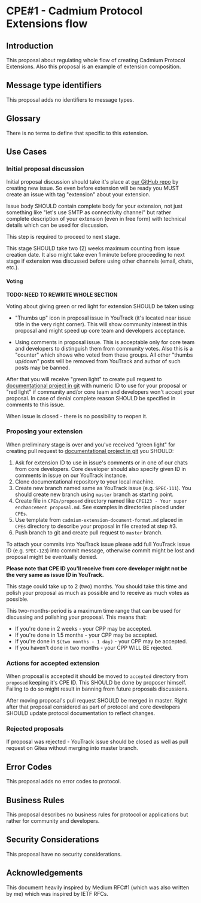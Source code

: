 # CPE#1 - Cadmium Protocol Extensions flow

## Introduction

This proposal about regulating whole flow of creating Cadmium Protocol Extensions. Also this proposal is an example of extension composition.

## Message type identifiers

This proposal adds no identifiers to message types.

## Glossary

There is no terms to define that specific to this extension.

## Use Cases

### Initial proposal discussion

Initial proposal discussion should take it's place at [our GitHub repo](https://github.com/ChronosX88/cadmium-docs) by creating new issue. So even before extension will be ready you MUST create an issue with tag "extension" about your extension.

Issue body SHOULD contain complete body for your extension, not just something like "let's use SMTP as connectivity channel" but rather complete description of your extension (even in free form) with technical details which can be used for discussion.

This step is required to proceed to next stage.

This stage SHOULD take two (2) weeks maximum counting from issue creation date. It also might take even 1 minute before proceeding to next stage if extension was discussed before using other channels (email, chats, etc.).

#### Voting

**TODO: NEED TO REWRITE WHOLE SECTION**

Voting about giving green or red light for extension SHOULD be taken using:

* "Thumbs up" icon in proposal issue in YouTrack (it's located near issue title in the very right corner). This will show community interest in this proposal and might speed up core team and developers acceptance.

* Using comments in proposal issue. This is acceptable only for core team and developers to distinguish them from community votes. Also this is a "counter" which shows who voted from these groups. All other "thumbs up/down" posts will be removed from YouTrack and author of such posts may be banned.

After that you will receive "green light" to create pull request to [documentational project in git](https://git.cadmium.im/cadmium/documentation) with numeric ID to use for your proposal or "red light" if community and/or core team and developers won't accept your proposal. In case of denial complete reason SHOULD be specified in comments to this issue.

When issue is closed - there is no possibility to reopen it.

### Proposing your extension

When preliminary stage is over and you've received "green light" for creating pull request to [documentational project in git](https://github.com/ChronosX88/cadmium-docs) you SHOULD:

1. Ask for extension ID to use in issue's comments or in one of our chats from core developers. Core developer should also specify given ID in comments in issue on our YouTrack instance.
2. Clone documentational repository to your local machine.
3. Create new branch named same as YouTrack issue (e.g. ``SPEC-111``). You should create new branch using ``master`` branch as starting point.
4. Create file in ``CPEs/proposed`` directory named like ``CPE123 - Your super enchancement proposal.md``. See examples in directories placed under ``CPEs``.
5. Use template from ``cadmium-extension-document-format.md`` placed in ``CPEs`` directory to describe your proposal in file created at step #3.
6. Push branch to git and create pull request to ``master`` branch.

To attach your commits into YouTrack issue please add full YouTrack issue ID (e.g. ``SPEC-123``) into commit message, otherwise commit might be lost and proposal might be eventually denied.

**Please note that CPE ID you'll receive from core developer might not be the very same as issue ID in YouTrack.**

This stage could take up to 2 (two) months. You should take this time and polish your proposal as much as possible and to receive as much votes as possible.

This two-months-period is a maximum time range that can be used for discussing and polishing your proposal. This means that:

* If you're done in 2 weeks - your CPP may be accepted.
* If you're done in 1.5 months - your CPP may be accepted.
* If you're done in ``$(two months - 1 day)`` - your CPP may be accepted.
* If you haven't done in two months - your CPP WILL BE rejected.

### Actions for accepted extension

When proposal is accepted it should be moved to ``accepted`` directory from ``proposed`` keeping it's CPE ID. This SHOULD be done by proposer himself. Failing to do so might result in banning from future proposals discussions.

After moving proposal's pull request SHOULD be merged in master. Right after that proposal considered as part of protocol and core developers SHOULD update protocol documentation to reflect changes.

### Rejected proposals

If proposal was rejected - YouTrack issue should be closed as well as pull request on Gitea without merging into master branch.

## Error Codes

This proposal adds no error codes to protocol.

## Business Rules

This proposal describes no business rules for protocol or applications but rather for community and developers.

## Security Considerations

This proposal have no security considerations.

## Acknowledgements

This document heavily inspired by Medium RFC#1 (which was also written by me) which was inspired by IETF RFCs.

